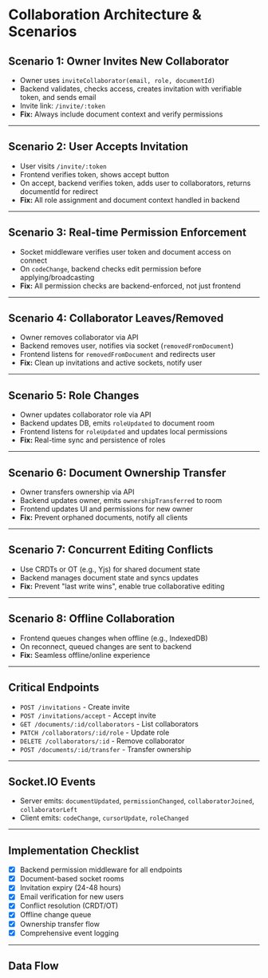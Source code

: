 # Collaboration Architecture & Scenarios

## Scenario 1: Owner Invites New Collaborator

- Owner uses `inviteCollaborator(email, role, documentId)`
- Backend validates, checks access, creates invitation with verifiable token, and sends email
- Invite link: `/invite/:token`
- **Fix:** Always include document context and verify permissions

---

## Scenario 2: User Accepts Invitation

- User visits `/invite/:token`
- Frontend verifies token, shows accept button
- On accept, backend verifies token, adds user to collaborators, returns documentId for redirect
- **Fix:** All role assignment and document context handled in backend

---

## Scenario 3: Real-time Permission Enforcement

- Socket middleware verifies user token and document access on connect
- On `codeChange`, backend checks edit permission before applying/broadcasting
- **Fix:** All permission checks are backend-enforced, not just frontend

---

## Scenario 4: Collaborator Leaves/Removed

- Owner removes collaborator via API
- Backend removes user, notifies via socket (`removedFromDocument`)
- Frontend listens for `removedFromDocument` and redirects user
- **Fix:** Clean up invitations and active sockets, notify user

---

## Scenario 5: Role Changes

- Owner updates collaborator role via API
- Backend updates DB, emits `roleUpdated` to document room
- Frontend listens for `roleUpdated` and updates local permissions
- **Fix:** Real-time sync and persistence of roles

---

## Scenario 6: Document Ownership Transfer

- Owner transfers ownership via API
- Backend updates owner, emits `ownershipTransferred` to room
- Frontend updates UI and permissions for new owner
- **Fix:** Prevent orphaned documents, notify all clients

---

## Scenario 7: Concurrent Editing Conflicts

- Use CRDTs or OT (e.g., Yjs) for shared document state
- Backend manages document state and syncs updates
- **Fix:** Prevent "last write wins", enable true collaborative editing

---

## Scenario 8: Offline Collaboration

- Frontend queues changes when offline (e.g., IndexedDB)
- On reconnect, queued changes are sent to backend
- **Fix:** Seamless offline/online experience

---

## Critical Endpoints

- `POST /invitations` - Create invite
- `POST /invitations/accept` - Accept invite
- `GET /documents/:id/collaborators` - List collaborators
- `PATCH /collaborators/:id/role` - Update role
- `DELETE /collaborators/:id` - Remove collaborator
- `POST /documents/:id/transfer` - Transfer ownership

---

## Socket.IO Events

- Server emits: `documentUpdated`, `permissionChanged`, `collaboratorJoined`, `collaboratorLeft`
- Client emits: `codeChange`, `cursorUpdate`, `roleChanged`

---

## Implementation Checklist

- [x] Backend permission middleware for all endpoints
- [x] Document-based socket rooms
- [x] Invitation expiry (24-48 hours)
- [x] Email verification for new users
- [x] Conflict resolution (CRDT/OT)
- [x] Offline change queue
- [x] Ownership transfer flow
- [x] Comprehensive event logging

---

## Data Flow

